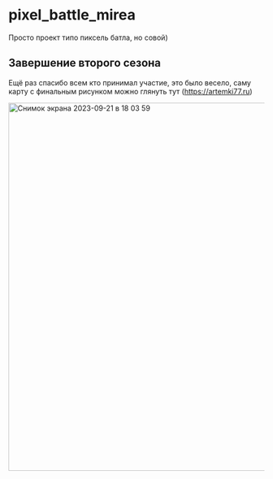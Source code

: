 # pixel_battle_mirea

Просто проект типо пиксель батла, но совой)

## Завершение второго сезона

Ещё раз спасибо всем кто принимал участие, это было весело, саму карту с финальным рисунком можно глянуть тут (https://artemki77.ru)



<img width="724" alt="Снимок экрана 2023-09-21 в 18 03 59" src="https://github.com/artemki2077/pixel_battle_mirea/assets/86531080/e368cece-87fe-4324-bcfc-953181a24462">
